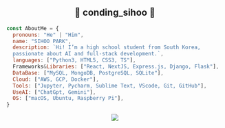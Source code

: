 
## <div align="center">🤜 conding_sihoo 🤛</div>

<!--
**pandora7733/pandora7733** is a ✨ _special_ ✨ repository because its `README.md` (this file) appears on your GitHub profile.

원하는 뱃지가 필요할때 =>> {https://github.com/Ileriayo/markdown-badges}

Here are some ideas to get you started:

- 🔭 I’m currently working on ...
- 🌱 I’m currently learning ...
- 👯 I’m looking to collaborate on ...
- 🤔 I’m looking for help with ...
- 💬 Ask me about ...
- 📫 How to reach me: ...
- 😄 Pronouns: ...
- ⚡ Fun fact: ...
-->

```javascript
const AboutMe = {
  pronouns: "He" | "Him",
  name: "SIHOO PARK",
  description: `Hi! I’m a high school student from South Korea, 
  passionate about AI and full-stack development.`,
  languages: ["Python3, HTML5, CSS3, TS"],
  Frameworks&Libraries: ["React, NextJS, Express.js, Django, Flask"],
  DataBase: ["MySQL, MongoDB, PostgreSQL, SQLite"],
  Cloud: ["AWS, GCP, Docker"],
  Tools: ["Jupyter, Pycharm, Sublime Text, VScode, Git, GitHub"],
  UseAI: ["ChatGpt, Gemini"],
  OS: ["macOS, Ubuntu, Raspberry Pi"],
}
```

<p align='center'>
  <img src="https://github-readme-stats.vercel.app/api/top-langs/?username=pandora7733&layout=compact&theme=midnight-purple"/>
</p>